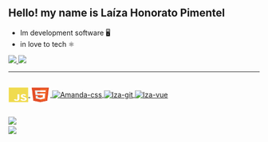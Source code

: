 ## Hello! my name is Laíza Honorato Pimentel 

- Im development software 🖥
- in love to tech ⚛️

<div>
    <a href="https://github.com/Gipria">
    <img height="180em" src="https://github-readme-stats.vercel.app/api?username=laizahpimentel&show_icons=true&theme=cobalt&include_all_commits=true&count_private=true"/>
    <img height="180em" src="https://github-readme-stats.vercel.app/api/top-langs/?username=laizahpimentel&layout=compact&langs_count=7&theme=cobalt"/>                           
  </div>
  <hr>
  
<div style="display: inline_block"><br> 
  <img align="center" alt="iza-JS" height="30" width="40" src="https://raw.githubusercontent.com/devicons/devicon/master/icons/javascript/javascript-plain.svg">
  <img align="center" alt="iza-HTML" height="30" width="40" src="https://raw.githubusercontent.com/devicons/devicon/master/icons/html5/html5-original.svg">
  <img align="center" alt="Amanda-css" height="30" width="40" src="https://cdn.jsdelivr.net/gh/devicons/devicon/icons/css3/css3-original.svg" />
  <img align="center" alt="Iza-git"  height="30" width="40" src="https://cdn.jsdelivr.net/gh/devicons/devicon/icons/git/git-original.svg">
  <img align="center" alt="Iza-vue"  height="30" width="40" src="https://cdn.jsdelivr.net/gh/devicons/devicon/icons/vuejs/vuejs-original.svg">
 </div>
 
 ##
 
 <div> 
  <a href="https://www.linkedin.com/in/laizahpimentel/" target="_blank"><img src="https://img.shields.io/badge/-LinkedIn-%230077B5?style=for-the-badge&logo=linkedin&logoColor=white"></a> 
</div>
  
   <a href="https://github-readme-stats.vercel.app/api/wakatime?username=laizahpimentel">
    <img align="left" src="https://github-readme-stats.vercel.app/api/wakatime?username=laizahpimentel&layout=compact&text_color=72e8af&bg_color=193549" style="max-width:100%; padding-right:0" />
 
</a>
